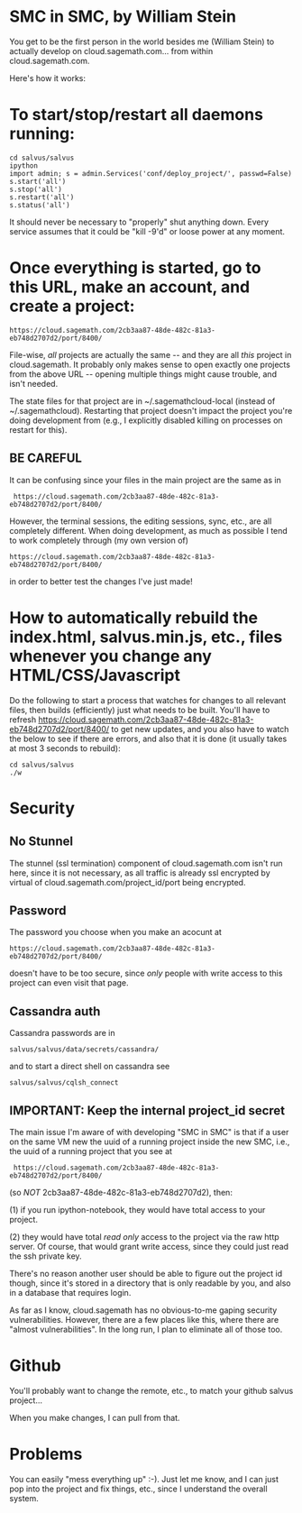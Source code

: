 # SMC in SMC, by William Stein

You get to be the first person in the world besides me (William Stein) to actually
develop on cloud.sagemath.com... from within cloud.sagemath.com.

Here's how it works:


# To start/stop/restart all daemons running:

    cd salvus/salvus
    ipython
    import admin; s = admin.Services('conf/deploy_project/', passwd=False)
    s.start('all')
    s.stop('all')
    s.restart('all')
    s.status('all')

It should never be necessary to "properly" shut anything down.  Every service assumes that it could
be "kill -9'd" or loose power at any moment.


# Once everything is started, go to this URL, make an account, and create a project:

    https://cloud.sagemath.com/2cb3aa87-48de-482c-81a3-eb748d2707d2/port/8400/

File-wise, *all* projects are actually the same -- and they are all *this* project in cloud.sagemath.
It probably only makes sense to open exactly one projects from the above URL -- opening multiple
things might cause trouble, and isn't needed.

The state files for that project are in ~/.sagemathcloud-local  (instead of ~/.sagemathcloud).
Restarting that project doesn't impact the project you're doing development from (e.g., I explicitly
disabled killing on processes on restart for this).

## BE CAREFUL

It can be confusing since your files in the main project are the same as in

     https://cloud.sagemath.com/2cb3aa87-48de-482c-81a3-eb748d2707d2/port/8400/

However, the terminal sessions, the editing sessions, sync, etc., are all completely
different.   When doing development, as much as possible I tend to work completely
through (my own version of)

    https://cloud.sagemath.com/2cb3aa87-48de-482c-81a3-eb748d2707d2/port/8400/

in order to better test the changes I've just made!


# How to automatically rebuild the index.html, salvus.min.js, etc., files whenever you change any HTML/CSS/Javascript

Do the following to start a process that watches for changes to all relevant files, then builds (efficiently) just
what needs to be built.   You'll have to refresh https://cloud.sagemath.com/2cb3aa87-48de-482c-81a3-eb748d2707d2/port/8400/
to get new updates, and you also have to watch the below to see if there are errors, and also that it is done (it usually
takes at most 3 seconds to rebuild):

    cd salvus/salvus
    ./w

# Security

## No Stunnel
The stunnel (ssl termination) component of cloud.sagemath.com isn't run here, since it is not necessary, as
all traffic is already ssl encrypted by virtual of cloud.sagemath.com/project_id/port being encrypted.

## Password

The password you choose when you make an acocunt at

    https://cloud.sagemath.com/2cb3aa87-48de-482c-81a3-eb748d2707d2/port/8400/

doesn't have to be too secure, since *only* people with write access to this project can even visit that page.

## Cassandra auth

Cassandra passwords are in

    salvus/salvus/data/secrets/cassandra/

and to start a direct shell on cassandra see

    salvus/salvus/cqlsh_connect

## IMPORTANT: Keep the internal project_id secret

The main issue I'm aware of with developing "SMC in SMC" is that if a user on the same VM new the uuid of
a running project inside the new SMC, i.e., the uuid of a running project that you see at

     https://cloud.sagemath.com/2cb3aa87-48de-482c-81a3-eb748d2707d2/port/8400/

(so *NOT* 2cb3aa87-48de-482c-81a3-eb748d2707d2), then:

   (1) if you run ipython-notebook, they would have total access to your project.

   (2) they would have total *read only* access to the project via the raw http server.
       Of course, that would grant write access, since they could just read the ssh private key.

There's no reason another user should be able to figure out the project id though, since it's stored in
a directory that is only readable by you, and also in a database that requires login.

As far as I know, cloud.sagemath has no obvious-to-me gaping security vulnerabilities.  However, there
are a few places like this, where there are "almost vulnerabilities".
In the long run, I plan to eliminate all of those too.



# Github

You'll probably want to change the remote, etc., to match your github salvus project...

When you make changes, I can pull from that.


# Problems

You can easily "mess everything up" :-).  Just let me know, and I can just pop into the project and fix things, etc., since
I understand the overall system.